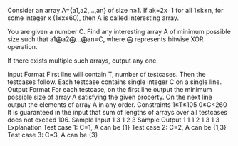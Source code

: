 Consider an array A={a1,a2,...,an} of size n≥1. If ak=2x−1 for all 1≤k≤n, for some integer x (1≤x≤60), then A is called interesting array.

You are given a number C. Find any interesting array A of minimum possible size such that a1⨁a2⨁...⨁an=C, where ⨁ represents bitwise XOR operation.

If there exists multiple such arrays, output any one.

Input Format
First line will contain T, number of testcases. Then the testcases follow.
Each testcase contains single integer C on a single line.
Output Format
For each testcase, on the first line output the minimum possible size of array A satisfying the given property.
On the next line output the elements of array A in any order.
Constraints
1≤T≤105
0≤C<260
It is guaranteed in the input that sum of lengths of arrays over all testcases does not exceed 106.
Sample Input 1 
3
1
2
3
Sample Output 1 
1
1
2
1 3
1
3
Explanation
Test case 1: C=1, A can be {1}
Test case 2: C=2, A can be {1,3}
Test case 3: C=3, A can be {3}
